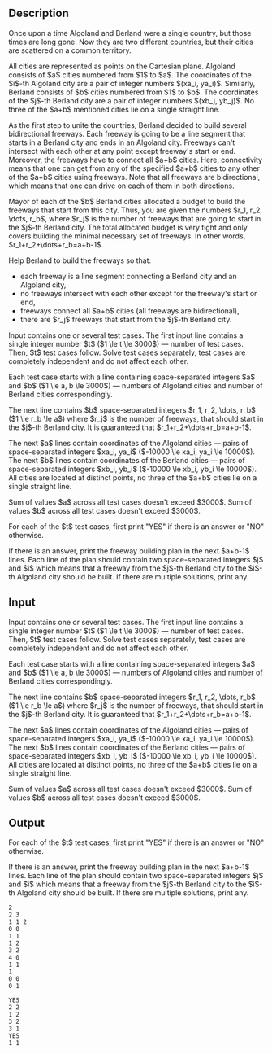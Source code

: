 ## Description

<div><p>Once upon a time Algoland and Berland were a single country, but those times are long gone. Now they are two different countries, but their cities are scattered on a common territory.</p><p>All cities are represented as points on the Cartesian plane. Algoland consists of $a$ cities numbered from $1$ to $a$. The coordinates of the $i$-th Algoland city are a pair of integer numbers $(xa_i, ya_i)$. Similarly, Berland consists of $b$ cities numbered from $1$ to $b$. The coordinates of the $j$-th Berland city are a pair of integer numbers $(xb_j, yb_j)$. <span class="tex-font-style-it">No three of the $a+b$ mentioned cities lie on a single straight line</span>.</p><p>As the first step to unite the countries, Berland decided to build several bidirectional freeways. Each freeway is going to be a line segment that starts in a Berland city and ends in an Algoland city. Freeways can't intersect with each other at any point except freeway's start or end. Moreover, the freeways have to connect all $a+b$ cities. Here, connectivity means that one can get from any of the specified $a+b$ cities to any other of the $a+b$ cities using freeways. Note that all freeways are bidirectional, which means that one can drive on each of them in both directions.</p><p>Mayor of each of the $b$ Berland cities allocated a budget to build the freeways that start from this city. Thus, you are given the numbers $r_1, r_2, \dots, r_b$, where $r_j$ is the number of freeways that are going to start in the $j$-th Berland city. The total allocated budget is very tight and only covers building the minimal necessary set of freeways. In other words, $r_1+r_2+\dots+r_b=a+b-1$.</p><p>Help Berland to build the freeways so that:</p><ul> <li> each freeway is a line segment connecting a Berland city and an Algoland city, </li><li> no freeways intersect with each other except for the freeway's start or end, </li><li> freeways connect all $a+b$ cities (all freeways are bidirectional), </li><li> there are $r_j$ freeways that start from the $j$-th Berland city. </li></ul></div><div class="input-specification"><p>Input contains one or several test cases. The first input line contains a single integer number $t$ ($1 \le t \le 3000$) — number of test cases. Then, $t$ test cases follow. Solve test cases separately, test cases are completely independent and do not affect each other.</p><p>Each test case starts with a line containing space-separated integers $a$ and $b$ ($1 \le a, b \le 3000$) — numbers of Algoland cities and number of Berland cities correspondingly.</p><p>The next line contains $b$ space-separated integers $r_1, r_2, \dots, r_b$ ($1 \le r_b \le a$) where $r_j$ is the number of freeways, that should start in the $j$-th Berland city. It is guaranteed that $r_1+r_2+\dots+r_b=a+b-1$.</p><p>The next $a$ lines contain coordinates of the Algoland cities — pairs of space-separated integers $xa_i, ya_i$ ($-10000 \le xa_i, ya_i \le 10000$). The next $b$ lines contain coordinates of the Berland cities — pairs of space-separated integers $xb_i, yb_i$ ($-10000 \le xb_i, yb_i \le 10000$). All cities are located at distinct points, no three of the $a+b$ cities lie on a single straight line.</p><p>Sum of values $a$ across all test cases doesn't exceed $3000$. Sum of values $b$ across all test cases doesn't exceed $3000$.</p></div><div class="output-specification"><p>For each of the $t$ test cases, first print "<span class="tex-font-style-tt">YES</span>" if there is an answer or "<span class="tex-font-style-tt">NO</span>" otherwise.</p><p>If there is an answer, print the freeway building plan in the next $a+b-1$ lines. Each line of the plan should contain two space-separated integers $j$ and $i$ which means that a freeway from the $j$-th Berland city to the $i$-th Algoland city should be built. If there are multiple solutions, print any.</p></div>

## Input

<p>Input contains one or several test cases. The first input line contains a single integer number $t$ ($1 \le t \le 3000$) — number of test cases. Then, $t$ test cases follow. Solve test cases separately, test cases are completely independent and do not affect each other.</p><p>Each test case starts with a line containing space-separated integers $a$ and $b$ ($1 \le a, b \le 3000$) — numbers of Algoland cities and number of Berland cities correspondingly.</p><p>The next line contains $b$ space-separated integers $r_1, r_2, \dots, r_b$ ($1 \le r_b \le a$) where $r_j$ is the number of freeways, that should start in the $j$-th Berland city. It is guaranteed that $r_1+r_2+\dots+r_b=a+b-1$.</p><p>The next $a$ lines contain coordinates of the Algoland cities — pairs of space-separated integers $xa_i, ya_i$ ($-10000 \le xa_i, ya_i \le 10000$). The next $b$ lines contain coordinates of the Berland cities — pairs of space-separated integers $xb_i, yb_i$ ($-10000 \le xb_i, yb_i \le 10000$). All cities are located at distinct points, no three of the $a+b$ cities lie on a single straight line.</p><p>Sum of values $a$ across all test cases doesn't exceed $3000$. Sum of values $b$ across all test cases doesn't exceed $3000$.</p>

## Output

<p>For each of the $t$ test cases, first print "<span class="tex-font-style-tt">YES</span>" if there is an answer or "<span class="tex-font-style-tt">NO</span>" otherwise.</p><p>If there is an answer, print the freeway building plan in the next $a+b-1$ lines. Each line of the plan should contain two space-separated integers $j$ and $i$ which means that a freeway from the $j$-th Berland city to the $i$-th Algoland city should be built. If there are multiple solutions, print any.</p>





```input1
2
2 3
1 1 2
0 0
1 1
1 2
3 2
4 0
1 1
1
0 0
0 1

```




```output1
YES
2 2
1 2
3 2
3 1
YES
1 1

```


